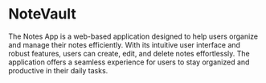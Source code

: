 # NoteVault
The Notes App is a web-based application designed to help users organize and manage their notes efficiently. With its intuitive user interface and robust features, users can create, edit, and delete notes effortlessly. The application offers a seamless experience for users to stay organized and productive in their daily tasks.

